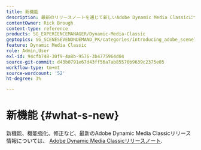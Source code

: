 ```yaml
---
title: 新機能
description: 最新のリリースノートを通じて新しいAdobe Dynamic Media Classicについて説明します。
contentOwner: Rick Brough
content-type: reference
products: SG_EXPERIENCEMANAGER/Dynamic-Media-Classic
geptopics: SG_SCENESEVENONDEMAND_PK/categories/introducing_adobe_scene7
feature: Dynamic Media Classic
role: Admin,User
exl-id: 94cfb748-30f9-4a8b-9576-3b4775964d04
source-git-commit: d43b0791e67d43ff56a7ab85570b9639c2375e05
workflow-type: tm+mt
source-wordcount: '52'
ht-degree: 3%

---
```


# 新機能 {#what-s-new}

新機能、機能強化、修正など、最新のAdobe Dynamic Media Classicリリース情報については、 [Adobe Dynamic Media Classicリリースノート](https://experienceleague.adobe.com/docs/dynamic-media-developer-resources/release-notes/s7rn2017.html).
